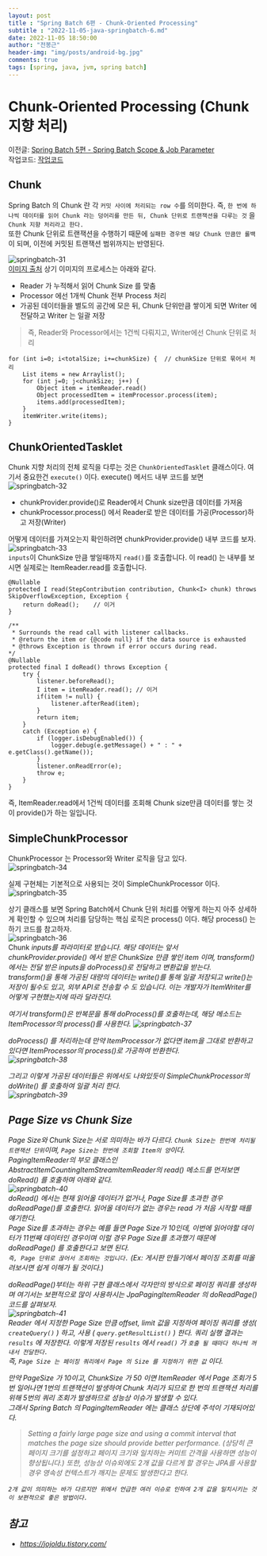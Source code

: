```yaml
---
layout: post
title : "Spring Batch 6편 - Chunk-Oriented Processing"
subtitle : "2022-11-05-java-springbatch-6.md"
date: 2022-11-05 18:50:00
author: "전봉근"
header-img: "img/posts/android-bg.jpg"
comments: true
tags: [spring, java, jvm, spring batch]
---
```


# Chunk-Oriented Processing (Chunk 지향 처리)
이전글: [Spring Batch 5편 - Spring Batch Scope & Job Parameter](https://bkjeon1614.tistory.com/743)   
작업코드: [작업코드](https://github.com/bkjeon1614/java-example-code/tree/develop/spring-batch-study/spring-batch-study-jpa)

## Chunk
Spring Batch 의 Chunk 란 각 `커밋 사이에 처리되는 row 수`를 의미한다. 즉, `한 번에 하나씩 데이터를 읽어 Chunk 라는 덩어리를 만든 뒤, Chunk 단위로 트랜잭션을 다루는 것` 을 `Chunk 지향 처리라고 한다.`  
또한 Chunk 단위로 트랜잭션을 수행하기 때문에 `실패한 경우엔 해당 Chunk 만큼만 롤백` 이 되며, 이전에 커밋된 트랜잭션 범위까지는 반영된다.  
   
![springbatch-31](/img/posts/language/java/springbatch/springbatch-31.png)         
[이미지 출처](https://docs.spring.io/spring-batch/docs/4.0.x/reference/html/index-single.html#chunkOrientedProcessing)
상기 이미지의 프로세스는 아래와 같다.
- Reader 가 누적해서 읽어 Chunk Size 를 맞춤
- Processor 에선 1개씩 Chunk 전부 Process 처리
- 가공된 데이터들을 별도의 공간에 모은 뒤, Chunk 단위만큼 쌓이게 되면 Writer 에 전달하고 Writer 는 일괄 저장   
> 즉, Reader와 Processor에서는 1건씩 다뤄지고, Writer에선 Chunk 단위로 처리   
```
for (int i=0; i<totalSize; i+=chunkSize) {  // chunkSize 단위로 묶어서 처리
    List items = new Arraylist();
    for (int j=0; j<chunkSize; j++) {
        Object item = itemReader.read()
        Object processedItem = itemProcessor.process(item);
        items.add(processedItem);
    }
    itemWriter.write(items);
}
```   

## ChunkOrientedTasklet
Chunk 지향 처리의 전체 로직을 다루는 것은 `ChunkOrientedTasklet` 클래스이다. 여기서 중요한건 `execute()` 이다.
execute() 메서드 내부 코드를 보면   
![springbatch-32](/img/posts/language/java/springbatch/springbatch-32.png)       
- chunkProvider.provide()로 Reader에서 Chunk size만큼 데이터를 가져옴
- chunkProcessor.process() 에서 Reader로 받은 데이터를 가공(Processor)하고 저장(Writer)    

어떻게 데이터를 가져오는지 확인하려면 chunkProvider.provide() 내부 코드를 보자.  
![springbatch-33](/img/posts/language/java/springbatch/springbatch-33.png)       
`inputs`이 ChunkSize 만큼 쌓일때까지 `read()`를 호출합니다.
이 read() 는 내부를 보시면 실제로는 ItemReader.read를 호출합니다.    
```
@Nullable
protected I read(StepContribution contribution, Chunk<I> chunk) throws SkipOverflowException, Exception {
    return doRead();    // 이거
}
```   
```
/**
 * Surrounds the read call with listener callbacks.
 * @return the item or {@code null} if the data source is exhausted
 * @throws Exception is thrown if error occurs during read.
*/
@Nullable
protected final I doRead() throws Exception {
    try {
        listener.beforeRead();
        I item = itemReader.read(); // 이거
        if(item != null) {
            listener.afterRead(item);
        }
        return item;
    }
    catch (Exception e) {
        if (logger.isDebugEnabled()) {
            logger.debug(e.getMessage() + " : " + e.getClass().getName());
        }
        listener.onReadError(e);
        throw e;
    }
}
```   
즉, ItemReader.read에서 1건씩 데이터를 조회해 Chunk size만큼 데이터를 쌓는 것이 provide()가 하는 일입니다.    

## SimpleChunkProcessor
ChunkProcessor 는 Processor와 Writer 로직을 담고 있다.  
![springbatch-34](/img/posts/language/java/springbatch/springbatch-34.png)        

실제 구현체는 기본적으로 사용되는 것이 SimpleChunkProcessor 이다.  
![springbatch-35](/img/posts/language/java/springbatch/springbatch-35.png)       

상기 클래스를 보면 Spring Batch에서 Chunk 단위 처리를 어떻게 하는지 아주 상세하게 확인할 수 있으며 처리를 담당하는 핵심 로직은 process() 이다. 해당 process() 는 하기 코드를 참고하자.     
![springbatch-36](/img/posts/language/java/springbatch/springbatch-36.png)       
Chunk<I> inputs를 파라미터로 받습니다. 해당 데이터는 앞서 chunkProvider.provide() 에서 받은 ChunkSize 만큼 쌓인 item 이며, transform() 에서는 전달 받은 inputs을 doProcess()로 전달하고 변환값을 받는다.  
transform()을 통해 가공된 대량의 데이터는 write()를 통해 일괄 저장되고 write()는 저장이 될수도 있고, 외부 API로 전송할 수 도 있습니다. 이는 개발자가 ItemWriter를 어떻게 구현했는지에 따라 달라진다.

여기서 transform()은 반복문을 통해 doProcess()를 호출하는데, 해당 메소드는 ItemProcessor의 process()를 사용한다.
![springbatch-37](/img/posts/language/java/springbatch/springbatch-37.png)       

doProcess() 를 처리하는데 만약 ItemProcessor가 없다면 item을 그대로 반환하고 있다면 ItemProcessor의 process()로 가공하여 반환한다.   
![springbatch-38](/img/posts/language/java/springbatch/springbatch-38.png)       

그리고 이렇게 가공된 데이터들은 위에서도 나와있듯이 SimpleChunkProcessor의 doWrite() 를 호출하여 일괄 처리 한다.   
![springbatch-39](/img/posts/language/java/springbatch/springbatch-39.png)       

## Page Size vs Chunk Size
Page Size와 Chunk Size는 서로 의미하는 바가 다르다. `Chunk Size는 한번에 처리될 트랜잭션 단위`이며, `Page Size는 한번에 조회할 Item의 양`이다.  
PagingItemReader의 부모 클래스인 AbstractItemCountingItemStreamItemReader의 read() 메소드를 먼저보면 doRead() 를 호출하며 아래와 같다.    
![springbatch-40](/img/posts/language/java/springbatch/springbatch-40.png)         
doRead() 에서는 현재 읽어올 데이터가 없거나, Page Size를 초과한 경우 doReadPage()를 호출한다. 읽어올 데이터가 없는 경우는 read 가 처음 시작할 때를 얘기한다.   
Page Size를 초과하는 경우는 예를 들면 Page Size가 10인데, 이번에 읽어야할 데이터가 11번째 데이터인 경우이며 이럴 경우 Page Size를 초과했기 때문에 doReadPage() 를 호출한다고 보면 된다.  
`즉, Page 단위로 끊어서 조회하는 것입니다.` (Ex: 게시판 만들기에서 페이징 조회를 떠올려보시면 쉽게 이해가 될 것이다.)    
    
doReadPage()부터는 하위 구현 클래스에서 각자만의 방식으로 페이징 쿼리를 생성하며 여기서는 보편적으로 많이 사용하시는 JpaPagingItemReader 의 doReadPage() 코드를 살펴보자.     
![springbatch-41](/img/posts/language/java/springbatch/springbatch-41.png)     
Reader 에서 지정한 Page Size 만큼 offset, limit 값을 지정하여 페이징 쿼리를 생성( `createQuery()` ) 하고, 사용 ( `query.getResultList()` ) 한다. 쿼리 실행 결과는 `results` 에 저장한다. 이렇게 저장된 `results` 에서 `read()` 가 `호출 될 때마다 하나씩 꺼내서 전달한다.`   
즉, `Page Size 는 페이징 쿼리에서 Page 의 Size 를 지정하기 위한 값` 이다.  
   
만약 PageSize 가 10이고, ChunkSize 가 50 이면 ItemReader 에서 Page 조회가 5번 일어나면 1번의 트랜잭션이 발생하여 Chunk 처리가 되므로 한 번의 트랜잭션 처리를 위해 5번의 쿼리 조회가 발생하므로 성능상 이슈가 발생할 수 있다.  
그래서 Spring Batch 의 PagingItemReader 에는 클래스 상단에 주석이 기재되어있다.  
> Setting a fairly large page size and using a commit interval that matches the page size should provide better performance. (상당히 큰 페이지 크기를 설정하고 페이지 크기와 일치하는 커미트 간격을 사용하면 성능이 향상됩니다.)
또한, 성능상 이슈외에도 2개 값을 다르게 할 경우는 JPA를 사용할 경우 영속성 컨텍스트가 깨지는 문제도 발생한다고 한다.
  
`2개 값이 의미하는 바가 다르지만 위에서 언급한 여러 이슈로 인하여 2개 값을 일치시키는 것이 보편적으로 좋은 방법이다.`   

## 참고
- https://jojoldu.tistory.com/